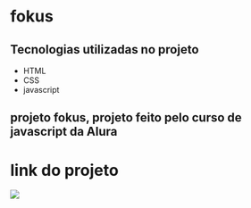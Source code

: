 # fokus
## Tecnologias utilizadas no projeto
* HTML
* CSS
* javascript
## projeto fokus, projeto feito pelo curso de javascript da Alura
# link do projeto
   <a href="https://anna-hub19.github.io/fokus/" target="_blank"><img src="https://img.shields.io/badge/-fokus-purple?style=for-the-badge&logo=aluraplayo&logoColor=white"></a>

